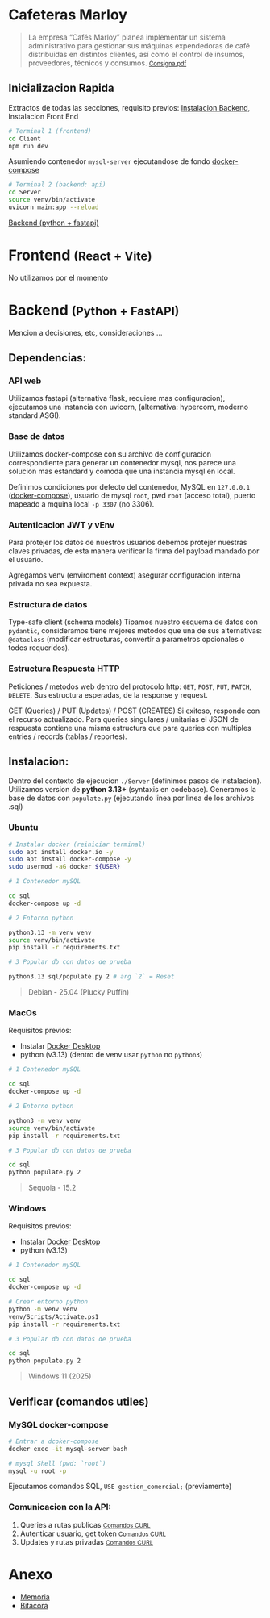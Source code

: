 # Cafeteras Marloy

> La empresa “Cafés Marloy” planea implementar un sistema administrativo para gestionar
sus máquinas expendedoras de café distribuidas en distintos clientes, así como el control de
insumos, proveedores, técnicos y consumos. 
[<small>Consigna.pdf</small>](./Consigna.pdf)

## Inicializacion Rapida
Extractos de todas las secciones, requisito previos: [Instalacion Backend](#instalacion), Instalacion Front End

```bash
# Terminal 1 (frontend)
cd Client
npm run dev
```

Asumiendo contenedor `mysql-server` ejecutandose de fondo [docker-compose](#ubuntu)
```bash
# Terminal 2 (backend: api)
cd Server
source venv/bin/activate
uvicorn main:app --reload
```
[Backend (python + fastapi)](#inicializacion-backend)

# Frontend <small>(React + Vite)</small>
No utilizamos por el momento

# Backend <small>(Python + FastAPI)</small>
Mencion a decisiones, etc, consideraciones ...

## **Dependencias:**

### API web
Utilizamos fastapi (alternativa flask, requiere mas configuracion), ejecutamos una instancia con uvicorn, (alternativa: hypercorn, moderno standard ASGI).

### Base de datos

Utilizamos docker-compose con su archivo de configuracion correspondiente para generar un contenedor mysql, nos parece una solucion mas estandard y comoda que una instancia mysql en local.

Definimos condiciones por defecto del contenedor, MySQL en `127.0.0.1` ([docker-compose](#verificar-comandos-utiles)), usuario de mysql `root`, pwd `root` (acceso total), puerto mapeado a mquina local `-p 3307` (no 3306).

### Autenticacion JWT y vEnv
Para protejer los datos de nuestros usuarios debemos protejer nuestras claves privadas, de esta manera verificar la firma del payload mandado por el usuario.

Agregamos venv (enviroment context) asegurar configuracion interna privada no sea expuesta.

### Estructura de datos

Type-safe client (schema models) Tipamos nuestro esquema de datos con `pydantic`, consideramos tiene mejores metodos que una de sus alternativas: `@dataclass` (modificar estructuras, convertir a parametros opcionales o todos requeridos).

### Estructura Respuesta HTTP
Peticiones / metodos web dentro del protocolo http: `GET`, `POST`, `PUT`, `PATCH`, `DELETE`. Sus estructura esperadas, de la response y request.

GET (Queries) / PUT (Updates) / POST (CREATES)
Si exitoso, responde con el recurso actualizado. Para queries singulares / unitarias el JSON de respuesta contiene una misma estructura que para queries con multiples entries / records (tablas / reportes).

## **Instalacion:**
Dentro del contexto de ejecucion `./Server` (definimos pasos de instalacion). Utilizamos version de **python 3.13+** (syntaxis en codebase). Generamos la base de datos con  `populate.py` (ejecutando linea por linea de los archivos .sql)

### Ubuntu
```bash
# Instalar docker (reiniciar terminal)
sudo apt install docker.io -y
sudo apt install docker-compose -y
sudo usermod -aG docker ${USER}
```

```bash
# 1 Contenedor mySQL

cd sql
docker-compose up -d

# 2 Entorno python

python3.13 -m venv venv
source venv/bin/activate
pip install -r requirements.txt

# 3 Popular db con datos de prueba

python3.13 sql/populate.py 2 # arg `2` = Reset

```
> Debian - 25.04 (Plucky Puffin)

### MacOs
Requisitos previos:
- Instalar [Docker Desktop](https://docs.docker.com/desktop/setup/install/mac-install/)
- python (v3.13) (dentro de venv usar `python` no `python3`)

```bash
# 1 Contenedor mySQL

cd sql
docker-compose up -d

# 2 Entorno python

python3 -m venv venv
source venv/bin/activate
pip install -r requirements.txt

# 3 Popular db con datos de prueba

cd sql
python populate.py 2 
```
> Sequoia - 15.2

### Windows
Requisitos previos:
- Instalar [Docker Desktop](https://docs.docker.com/desktop/setup/install/windows-install/)
- python (v3.13)

```bash
# 1 Contenedor mySQL

cd sql
docker-compose up -d

# Crear entorno python
python -m venv venv
venv/Scripts/Activate.ps1
pip install -r requirements.txt

# 3 Popular db con datos de prueba

cd sql
python populate.py 2 
```
> Windows 11 (2025)

## Verificar (comandos utiles)

### MySQL docker-compose
```bash
# Entrar a dcoker-compose
docker exec -it mysql-server bash

# mysql Shell (pwd: `root`)
mysql -u root -p
```
Ejecutamos comandos SQL, `USE gestion_comercial;` (previamente)

### Comunicacion con la API:

1. Queries a rutas publicas [<small>Comandos CURL</small>](/Server/README.md#endpoints-publicos)
2. Autenticar usuario, get token [<small>Comandos CURL</small>](/Server/README.md#autenticacion)
3. Updates y rutas privadas [<small>Comandos CURL</small>](/Server/README.md#endpoints-privados)

# Anexo

- [Memoria]()
- [Bitacora]()
